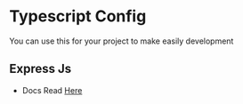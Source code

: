 
# Typescript Config
You can use this for your project to make easily development

## Express Js
- Docs Read [Here](https://github.com/rendy-ptr/typescript-config/blob/main/express/readme.md)

